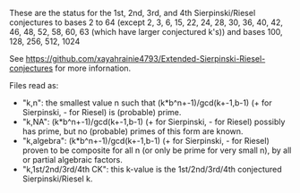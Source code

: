These are the status for the 1st, 2nd, 3rd, and 4th Sierpinski/Riesel conjectures to bases 2 to 64 (except 2, 3, 6, 15, 22, 24, 28, 30, 36, 40, 42, 46, 48, 52, 58, 60, 63 (which have larger conjectured k's)) and bases 100, 128, 256, 512, 1024

See https://github.com/xayahrainie4793/Extended-Sierpinski-Riesel-conjectures for more infornation.

Files read as:

* "k,n": the smallest value n such that (k\*b^n+-1)/gcd(k+-1,b-1) (+ for Sierpinski, - for Riesel) is (probable) prime.
* "k,NA": (k\*b^n+-1)/gcd(k+-1,b-1) (+ for Sierpinski, - for Riesel) possibly has prime, but no (probable) primes of this form are known.
* "k,algebra": (k\*b^n+-1)/gcd(k+-1,b-1) (+ for Sierpinski, - for Riesel) proven to be composite for all n (or only be prime for very small n), by all or partial algebraic factors.
* "k,1st/2nd/3rd/4th CK": this k-value is the 1st/2nd/3rd/4th conjectured Sierpinski/Riesel k.
